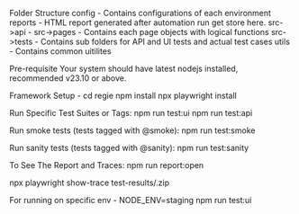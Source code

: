 Folder Structure
config - Contains configurations of each environment
reports - HTML report generated after automation run get store here.
src->api - 
src->pages - Contains each page objects with logical functions
src->tests - Contains sub folders for API and UI tests and actual test cases
utils - Contains common uitilites



Pre-requisite
Your system should have latest nodejs installed, recommended v23.10 or above.


Framework Setup - 
cd regie
npm install
npx playwright install

Run Specific Test Suites or Tags:
npm run test:ui
npm run test:api

Run smoke tests (tests tagged with @smoke):
npm run test:smoke

Run sanity tests (tests tagged with @sanity):
npm run test:sanity

To See The Report and Traces:
npm run report:open 

npx playwright show-trace test-results/<filename>.zip


For running on specific env - 
NODE_ENV=staging  npm run test:ui

